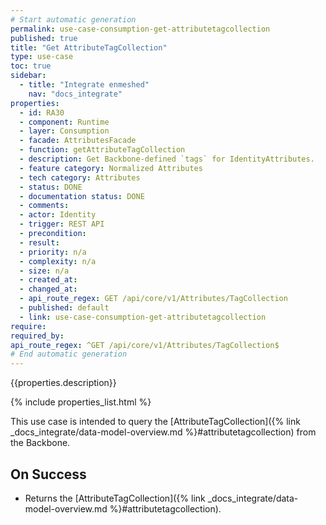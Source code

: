 ```yaml
---
# Start automatic generation
permalink: use-case-consumption-get-attributetagcollection
published: true
title: "Get AttributeTagCollection"
type: use-case
toc: true
sidebar:
  - title: "Integrate enmeshed"
    nav: "docs_integrate"
properties:
  - id: RA30
  - component: Runtime
  - layer: Consumption
  - facade: AttributesFacade
  - function: getAttributeTagCollection
  - description: Get Backbone-defined `tags` for IdentityAttributes.
  - feature category: Normalized Attributes
  - tech category: Attributes
  - status: DONE
  - documentation status: DONE
  - comments:
  - actor: Identity
  - trigger: REST API
  - precondition:
  - result:
  - priority: n/a
  - complexity: n/a
  - size: n/a
  - created_at:
  - changed_at:
  - api_route_regex: GET /api/core/v1/Attributes/TagCollection
  - published: default
  - link: use-case-consumption-get-attributetagcollection
require:
required_by:
api_route_regex: ^GET /api/core/v1/Attributes/TagCollection$
# End automatic generation
---
```


{{properties.description}}

{% include properties_list.html %}

This use case is intended to query the [AttributeTagCollection]({% link _docs_integrate/data-model-overview.md %}#attributetagcollection) from the Backbone.

## On Success

- Returns the [AttributeTagCollection]({% link _docs_integrate/data-model-overview.md %}#attributetagcollection).
